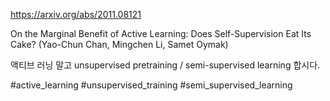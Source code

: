 https://arxiv.org/abs/2011.08121

On the Marginal Benefit of Active Learning: Does Self-Supervision Eat
  Its Cake? (Yao-Chun Chan, Mingchen Li, Samet Oymak)

액티브 러닝 말고 unsupervised pretraining / semi-supervised learning 합시다.

#active_learning #unsupervised_training #semi_supervised_learning 